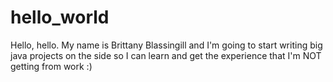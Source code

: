 # hello_world

Hello, hello. My name is Brittany Blassingill and I'm going to start writing big java projects on the side so I can learn and get the experience that I'm NOT getting from work :)
